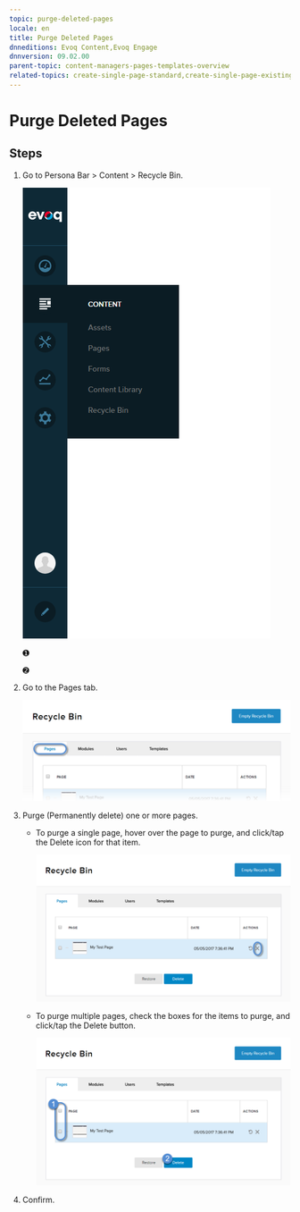 ```yaml
---
topic: purge-deleted-pages
locale: en
title: Purge Deleted Pages
dnneditions: Evoq Content,Evoq Engage
dnnversion: 09.02.00
parent-topic: content-managers-pages-templates-overview
related-topics: create-single-page-standard,create-single-page-existing,create-single-page-url,create-single-page-file,create-multiple-pages-pb-all,configure-page-standard,configure-page-existing,configure-page-url,configure-page-file,copy-page-pb-all,edit-page-pb-all,view-hidden-page-pb-all,delete-page-pb-all,restore-deleted-pages,copy-permissions-to-child-pages-pb-all
---
```


# Purge Deleted Pages

## Steps

1.  Go to Persona Bar \> Content \> Recycle Bin.
    
    ![Persona Bar > Content > Recycle Bin](img/scr-pbar-cmg-Content-E91.png)
    
    ➊
    
    ➋
    
2.  Go to the Pages tab.
    
    ![Pages](img/scr-pbtabs-all-Content-RecycleBin-Pages-E91.png)
    
3.  Purge (Permanently delete) one or more pages.
    *   To purge a single page, hover over the page to purge, and click/tap the Delete icon for that item.
        
          
        
        ![Delete icon for each item in the list.](img/scr-RecycleBin-Pages-Delete-icon-E91.png)
        
          
        
    *   To purge multiple pages, check the boxes for the items to purge, and click/tap the Delete button.
        
          
        
        ![Delete button.](img/scr-RecycleBin-Pages-Select-Then-Delete-button-E91.png)
        
          
        
4.  Confirm.